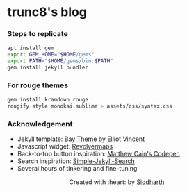 # trunc8's blog

### Steps to replicate
```sh
apt install gem
export GEM_HOME="$HOME/gems"
export PATH="$HOME/gems/bin:$PATH"
gem install jekyll bundler
```


### For rouge themes
```sh
gem install kramdown rouge
rougify style monokai.sublime > assets/css/syntax.css
```


### Acknowledgement
- Jekyll template: [Bay Theme](https://github.com/eliottvincent/bay) by Elliot Vincent
- Javascript widget: [Revolvermaps](https://www.revolvermaps.com/)
- Back-to-top button inspiration: [Matthew Cain's Codepen](https://codepen.io/matthewcain/pen/ZepbeR)
- Search inspiration: [Simple-Jekyll-Search](https://github.com/christian-fei/Simple-Jekyll-Search)
- Several hours of tinkering and fine-tuning


<p align='center'>Created with :heart: by <a href="https://www.linkedin.com/in/sahasiddharth611/">Siddharth</a></p>
